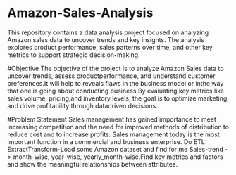 # Amazon-Sales-Analysis
This repository contains a data analysis project focused on analyzing Amazon sales data to uncover trends and key insights. The analysis explores product performance, sales patterns over time, and other key metrics to support strategic decision-making.

#Objective
The objective of the project is to analyze Amazon Sales data to uncover trends, assess productperformance, and understand customer preferences.It will help to reveals flaws in the business model or inthe way that one is going about conducting business.By evaluating key metrics like sales volume, pricing,and inventory levels, the goal is to optimize marketing, and drive profitability through datadriven decisions. 

#Problem Statement
Sales management has gained importance to meet increasing competition and the need for improved methods of distribution to reduce cost and to increase profits. Sales management today is the most important function in a commercial and business enterprise. Do ETL: ExtractTransform-Load some Amazon dataset and find for me Sales-trend -> month-wise, year-wise, yearly_month-wise.Find key metrics and factors and show the meaningful relationships between attributes.


